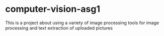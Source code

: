 # computer-vision-asg1
This is a project about using a variety of image processing tools for image processing and text extraction of uploaded pictures
